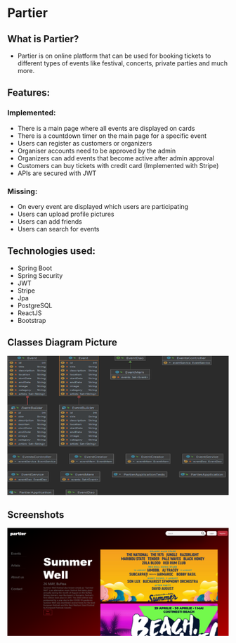# Partier

## What is Partier?

 - Partier is on online platform that can be used for booking tickets to different types of events like festival, concerts, private parties and much more.

## Features:

### Implemented:
 
- There is a main page where all events are displayed on cards
- There is a countdown timer on the main page for a specific event
- Users can register as customers or organizers
- Organiser accounts need to be approved by the admin
- Organizers can add events that become active after admin approval
- Customers can buy tickets with credit card (Implemented with Stripe)
- APIs are secured with JWT

### Missing:

- On every event are displayed which users are participating
- Users can upload profile pictures
- Users can add friends
- Users can search for events

## Technologies used:

- Spring Boot
- Spring Security
- JWT
- Stripe
- Jpa
- PostgreSQL
- ReactJS
- Bootstrap


## Classes Diagram Picture

![img.png](diagram.png)

## Screenshots

![img.png](img.png)